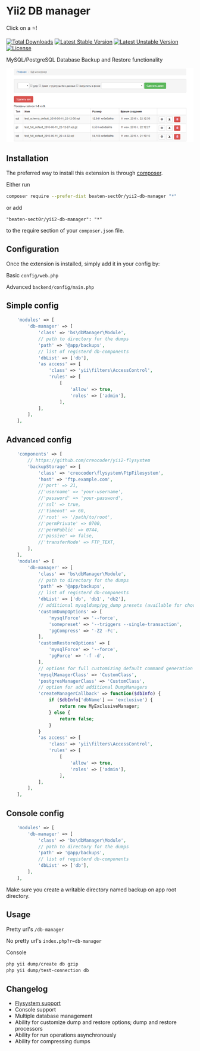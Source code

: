 # Yii2 DB manager

Click on a :star:!

[![Total Downloads](https://poser.pugx.org/beaten-sect0r/yii2-db-manager/downloads?format=flat-square)](https://packagist.org/packages/beaten-sect0r/yii2-db-manager)
[![Latest Stable Version](https://poser.pugx.org/beaten-sect0r/yii2-db-manager/v/stable?format=flat-square)](https://packagist.org/packages/beaten-sect0r/yii2-db-manager)
[![Latest Unstable Version](https://poser.pugx.org/beaten-sect0r/yii2-db-manager/v/unstable?format=flat-square)](https://packagist.org/packages/beaten-sect0r/yii2-db-manager)
[![License](https://poser.pugx.org/beaten-sect0r/yii2-db-manager/license?format=flat-square)](https://packagist.org/packages/beaten-sect0r/yii2-db-manager)

MySQL/PostgreSQL Database Backup and Restore functionality

![screenshot](screenshot.png)

## Installation

The preferred way to install this extension is through [composer](http://getcomposer.org/download/).

Either run

```bash
composer require --prefer-dist beaten-sect0r/yii2-db-manager "*"
```

or add

```
"beaten-sect0r/yii2-db-manager": "*"
```

to the require section of your `composer.json` file.

## Configuration

Once the extension is installed, simply add it in your config by:

Basic ```config/web.php```

Advanced ```backend/config/main.php```

## Simple config

```php
    'modules' => [
        'db-manager' => [
            'class' => 'bs\dbManager\Module',
            // path to directory for the dumps
            'path' => '@app/backups',
            // list of registerd db-components
            'dbList' => ['db'],
            'as access' => [
                'class' => 'yii\filters\AccessControl',
                'rules' => [
                    [
                        'allow' => true,
                        'roles' => ['admin'],
                    ],
            ],
        ],
    ],
```

## Advanced config

```php
    'components' => [
        // https://github.com/creocoder/yii2-flysystem
        'backupStorage' => [
            'class' => 'creocoder\flysystem\FtpFilesystem',
            'host' => 'ftp.example.com',
            //'port' => 21,
            //'username' => 'your-username',
            //'password' => 'your-password',
            //'ssl' => true,
            //'timeout' => 60,
            //'root' => '/path/to/root',
            //'permPrivate' => 0700,
            //'permPublic' => 0744,
            //'passive' => false,
            //'transferMode' => FTP_TEXT,
        ],
    ],
    'modules' => [
        'db-manager' => [
            'class' => 'bs\dbManager\Module',
            // path to directory for the dumps
            'path' => '@app/backups',
            // list of registerd db-components
            'dbList' => ['db', 'db1', 'db2'],
            // additional mysqldump/pg_dump presets (available for choosing in dump and restore forms)
            'customDumpOptions' => [
                'mysqlForce' => '--force',
                'somepreset' => '--triggers --single-transaction',
                'pgCompress' => '-Z2 -Fc',
            ],
            'customRestoreOptions' => [
                'mysqlForce' => '--force',
                'pgForce' => '-f -d',
            ],
            // options for full customizing default command generation
            'mysqlManagerClass' => 'CustomClass',
            'postgresManagerClass' => 'CustomClass',
            // option for add additional DumpManagers
            'createManagerCallback' => function($dbInfo) {
                if ($dbInfo['dbName'] == 'exclusive') {
                    return new MyExclusiveManager;
                } else {
                    return false;
                }
            }
            'as access' => [
                'class' => 'yii\filters\AccessControl',
                'rules' => [
                    [
                        'allow' => true,
                        'roles' => ['admin'],
                    ],
            ],
        ],
    ],
```

## Console config

```php
    'modules' => [
        'db-manager' => [
            'class' => 'bs\dbManager\Module',
            // path to directory for the dumps
            'path' => '@app/backups',
            // list of registerd db-components
            'dbList' => ['db'],
        ],
    ],
```

Make sure you create a writable directory named backup on app root directory.

## Usage

Pretty url's ```/db-manager```

No pretty url's ```index.php?r=db-manager```

Console

```bash
php yii dump/create db gzip
php yii dump/test-connection db
```

## Changelog

- [Flysystem support](https://github.com/creocoder/yii2-flysystem)
- Console support
- Multiple database management
- Ability for customize dump and restore options; dump and restore processors
- Ability for run operations asynchronously
- Ability for compressing dumps
